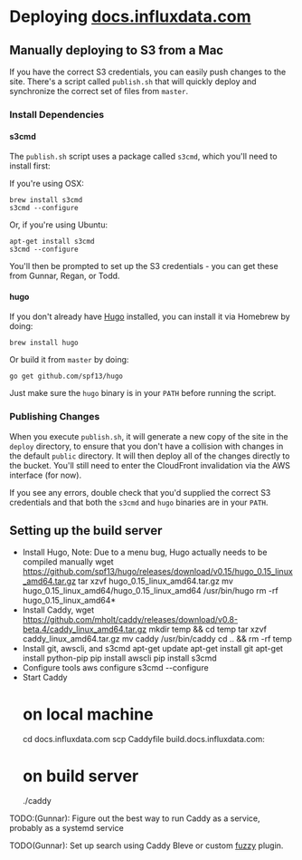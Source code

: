 # Deploying [docs.influxdata.com](https://docs.influxdata.com/)

## Manually deploying to S3 from a Mac

If you have the correct S3 credentials, you can easily push changes to the site. There's a script called `publish.sh` that will quickly deploy and synchronize the correct set of files from `master`.

### Install Dependencies

#### s3cmd

The `publish.sh` script uses a package called `s3cmd`, which you'll need to install first:

If you're using OSX:

```
brew install s3cmd
s3cmd --configure
```

Or, if you're using Ubuntu:

```
apt-get install s3cmd
s3cmd --configure
```

You'll then be prompted to set up the S3 credentials - you can get these from Gunnar, Regan, or Todd.

#### hugo

If you don't already have [Hugo](https://github.com/spf13/hugo) installed, you can install it via Homebrew by doing:

```
brew install hugo
```

Or build it from `master` by doing:

```
go get github.com/spf13/hugo
```

Just make sure the `hugo` binary is in your `PATH` before running the script.

### Publishing Changes

When you execute `publish.sh`, it will generate a new copy of the site in the `deploy` directory, to ensure that you don't have a collision with changes in the default `public` directory. It will then deploy all of the changes directly to the bucket. You'll still need to enter the CloudFront invalidation via the AWS interface (for now).

If you see any errors, double check that you'd supplied the correct S3 credentials and that both the `s3cmd` and `hugo` binaries are in your `PATH`.

## Setting up the build server

- Install Hugo, Note: Due to a menu bug, Hugo actually needs to be compiled manually
    wget https://github.com/spf13/hugo/releases/download/v0.15/hugo_0.15_linux_amd64.tar.gz
    tar xzvf hugo_0.15_linux_amd64.tar.gz
    mv hugo_0.15_linux_amd64/hugo_0.15_linux_amd64 /usr/bin/hugo
    rm -rf hugo_0.15_linux_amd64*
- Install Caddy, 
    wget https://github.com/mholt/caddy/releases/download/v0.8-beta.4/caddy_linux_amd64.tar.gz
    mkdir temp && cd temp
    tar xzvf caddy_linux_amd64.tar.gz
    mv caddy /usr/bin/caddy
    cd .. && rm -rf temp
- Install git, awscli, and s3cmd
    apt-get update
    apt-get install git
    apt-get install python-pip
    pip install awscli
    pip install s3cmd
- Configure tools
    aws configure
    s3cmd --configure
- Start Caddy
    # on local machine
    cd docs.influxdata.com
    scp Caddyfile build.docs.influxdata.com:
    # on build server
    ./caddy

TODO:(Gunnar): Figure out the best way to run Caddy as a service, probably as a systemd service        

TODO(Gunnar): Set up search using Caddy Bleve or custom [fuzzy](https://github.com/sajari/fuzzy) plugin.

